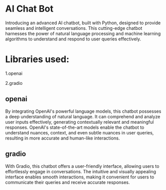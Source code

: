 
# AI Chat Bot

Introducing an advanced AI chatbot, built with Python, designed to provide seamless and intelligent conversations. This cutting-edge chatbot harnesses the power of natural language processing and machine learning algorithms to understand and respond to user queries effectively.


# Libraries used:
1.openai

2.gradio
## openai

By integrating OpenAI's powerful language models, this chatbot possesses a deep understanding of natural language. It can comprehend and analyze user inputs effectively, generating contextually relevant and meaningful responses. OpenAI's state-of-the-art models enable the chatbot to understand nuances, context, and even subtle nuances in user queries, resulting in more accurate and human-like interactions.
## gradio
With Gradio, this chatbot offers a user-friendly interface, allowing users to effortlessly engage in conversations. The intuitive and visually appealing interface enables smooth interactions, making it convenient for users to communicate their queries and receive accurate responses.
